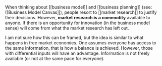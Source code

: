 When thinking about [[business model]] and [[business planning]] (see: [[Business Model Canvas]]), people resort to [[market research]] to justify their decisions. However, **market research is a commodity** available to anyone. If there is an opportunity for innovation (in the business model sense) will come from what the market research has left out. 

I am not sure how this can be framed, but the idea is similar to what happens in free market economies. One assumes everyone has access to the same information, that is how a balance is achieved. However, those with differential inputs will have an advantage. Information is not freely available (or not at the same pace for everyone). 